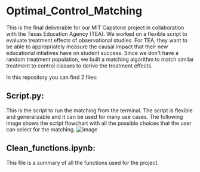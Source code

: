 # Optimal_Control_Matching
This is the final deliverable for our MIT Capstone project in collaboration with the Texas Education Agency (TEA). We worked on a flexible script to evaluate treatment effects of observational studies. For TEA, they want to be able to appropriately measure the causal impact that their new educational intiatives have on student success. Since we don't have a random treatment population, we built a matching algorithm to match similar treatment to control classes to derive the treatment effects.

In this repository you can find 2 files:

## Script.py:
This is the script to run the matching from the terminal. The script is flexible and generalizable and it can be used for many use cases. The following image shows the script flowchart with all the possible choices that the user can select for the matching. 
![image](https://github.com/claud842/Optimal_Control_Matching/assets/111582507/168e1834-e199-451e-af86-96be5ac8b6dc)


## Clean_functions.ipynb:
This file is a summary of all the functions used for the project.
